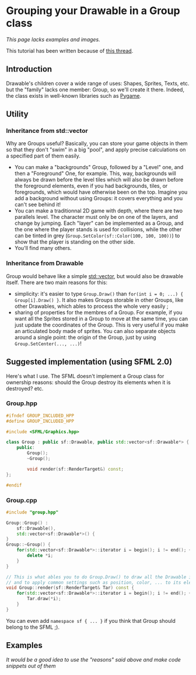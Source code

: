 # Grouping your Drawable in a Group class

_This page lacks examples and images._

This tutorial has been written because of [this thread](http://fr.sfml-dev.org/forums/index.php?topic=7719.new#new).

## Introduction

Drawable's children cover a wide range of uses: Shapes, Sprites, Texts, etc. but the "family" lacks one member: Group, so we'll create it there. Indeed, the class exists in well-known libraries such as [Pygame](http://www.pygame.org/news.html).

## Utility

### Inheritance from std::vector

Why are Groups useful? Basically, you can store your game objects in them so that they don't "swim" in a big "pool", and apply precise calculations on a specified part of them easily.
* You can make a "backgrounds" Group, followed by a "Level" one, and then a "Foreground" One, for example. This, way, backgrounds will always be drawn before the level tiles which will also be drawn before the foreground elements, even if you had backgrounds, tiles, or foregrounds, which would have otherwise been on the top. Imagine you add a background without using Groups: it covers everything and you can't see behind it!
* You can make a traditionnal 2D game with depth, where there are two parallels level. The character must only be on one of the layers, and change by jumping. Each "layer" can be implemented as a Group, and the one where the player stands is used for collisions, while the other can be tinted in grey (`Group.SetColor(sf::Color(100, 100, 100))`) to show that the player is standing on the other side.
* You'll find many others.

### Inheritance from Drawable

Group would behave like a simple [std::vector](http://en.cppreference.com/w/cpp/container/vector), but would also be drawable itself. There are two main reasons for this:
* simplicity: it's easier to type `Group.Draw()` than `for(int i = 0; ...) { Group[i].Draw() }`. It also makes Groups storable in other Groups, like other Drawables, which ables to process the whole very easily ;
* sharing of properties for the membres of a Group. For example, if you want all the Sprites stored in a Group to move at the same time, you can just update the coordinates of the Group. This is very useful if you make an articulated body made of sprites. You can also separate objects around a single point: the origin of the Group, just by using `Group.SetCenter(..., ...)`!

## Suggested implementation (using SFML 2.0)

Here's what I use. The SFML doesn't implement a Group class for ownership reasons: should the Group destroy its elements when it is destroyed? etc.

### Group.hpp
```cpp
#ifndef GROUP_INCLUDED_HPP
#define GROUP_INCLUDED_HPP

#include <SFML/Graphics.hpp>

class Group : public sf::Drawable, public std::vector<sf::Drawable*> {
	public:
		Group();
		~Group();

		void render(sf::RenderTarget&) const;
};

#endif
```

### Group.cpp
```cpp
#include "group.hpp"

Group::Group() :
	sf::Drawable(),
	std::vector<sf::Drawable*>() {
}
Group::~Group() {
	for(std::vector<sf::Drawable*>::iterator i = begin(); i != end(); ++i) {
		delete *i;
	}
}

// This is what ables you to do Group.Draw() to draw all the Drawable inside of a Group,
// and to apply common settings such as position, color, ... to its elements.
void Group::render(sf::RenderTarget& Tar) const {
	for(std::vector<sf::Drawable*>::iterator i = begin(); i != end(); ++i) {
		Tar.draw(*i);
	}
}
```

You can even add `namespace sf { ... }` if you think that Group should belong to the SFML ;).

## Examples

_It would be a good idea to use the "reasons" said above and make code snippets out of them_